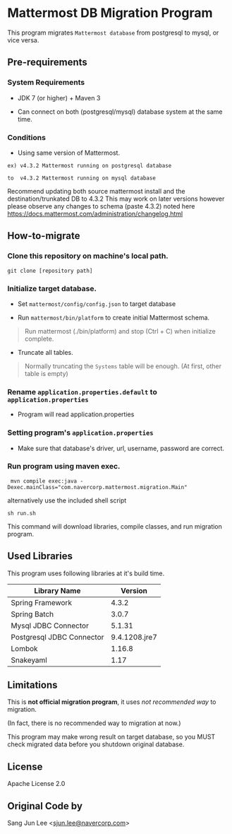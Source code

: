 # Mattermost DB Migration Program

This program migrates `Mattermost database` from postgresql to mysql, or vice versa.

## Pre-requirements

### System Requirements

* JDK 7 (or higher) + Maven 3

* Can connect on both (postgresql/mysql) database system at the same time.

### Conditions

* Using same version of Mattermost.
 
 ```
ex) v4.3.2 Mattermost running on postgresql database
 
 to  v4.3.2 Mattermost running on mysql database
 ```
 
Recommend updating both source mattermost install and the destination/trunkated DB to 4.3.2
This may work on later versions however please observe any changes to schema (paste 4.3.2) noted here https://docs.mattermost.com/administration/changelog.html


## How-to-migrate

### Clone this repository on machine's local path.
`git clone [repository path]`

### Initialize target database.

* Set `mattermost/config/config.json` to target database

* Run `mattermost/bin/platform` to create initial Mattermost schema.

> Run mattermost (./bin/platform) and stop (Ctrl + C) when initialize complete.

* Truncate all tables.

>Normally truncating the `Systems` table will be enough. (At first, other table is empty)

### Rename `application.properties.default` to `application.properties`

* Program will read application.properties

### Setting program's `application.properties`

* Make sure that database's driver, url, username, password are correct.


### Run program using maven exec. 

```
 mvn compile exec:java -Dexec.mainClass="com.navercorp.mattermost.migration.Main"
```
alternatively use the included shell script

```
sh run.sh
```

This command will download libraries, compile classes, and run migration program.

## Used Libraries

This program uses following libraries at it's build time.

|Library Name| Version|
|---|---|
|Spring Framework|4.3.2|
|Spring Batch|3.0.7|
|Mysql JDBC Connector|5.1.31|
|Postgresql JDBC Connector|9.4.1208.jre7|
|Lombok|1.16.8|
|Snakeyaml|1.17|


## Limitations

This is **not official migration program**, it uses *not recommended way* to migration.

(In fact, there is no recommended way to migration at now.)
 
This program may make wrong result on target database, so you MUST check migrated data before you shutdown original database.

## License

Apache License 2.0

## Original Code by

Sang Jun Lee \<sjun.lee@navercorp.com\>
